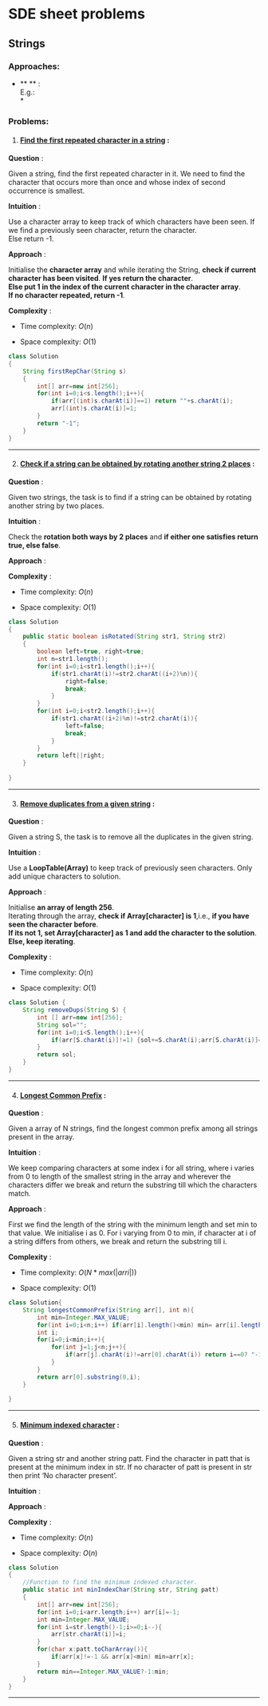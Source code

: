 

<link rel="preconnect" href="https://fonts.googleapis.com">
<link rel="preconnect" href="https://fonts.gstatic.com" crossorigin>
<link href="https://fonts.googleapis.com/css2?family=Work+Sans:wght@500&display=swap" rel="stylesheet">


<div>

# SDE sheet problems
## Strings
### Approaches:
* ** ** :  
E.g.:  
    *   

### Problems:
1. #### [Find the first repeated character in a string](https://practice.geeksforgeeks.org/problems/find-first-repeated-character4108/1) :

**Question** :

Given a string, find the first repeated character in it. We need to find the character that occurs more than once and whose index of second occurrence is smallest.

**Intuition** :

Use a character array to keep track of which characters have been seen. If we find a previously seen character, return the character.  
Else return -1.

**Approach** :

Initialise the **character array** and while iterating the String, **check if current character has been visited**. **If yes return the character**.  
**Else put 1 in the index of the current character in the character array**.  
**If no character repeated, return -1**.

**Complexity** :  

- Time complexity: $O(n)$  

- Space complexity: $O(1)$ 

```java
class Solution 
{ 
    String firstRepChar(String s) 
    { 
        int[] arr=new int[256];
        for(int i=0;i<s.length();i++){
            if(arr[(int)s.charAt(i)]==1) return ""+s.charAt(i);
            arr[(int)s.charAt(i)]=1;
        }
        return "-1";
    }
} 
```  
---  
2. #### [Check if a string can be obtained by rotating another string 2 places](https://practice.geeksforgeeks.org/problems/check-if-string-is-rotated-by-two-places-1587115620/1) :

**Question** :

Given two strings, the task is to find if a string can be obtained by rotating another string by two places. 

**Intuition** :

Check the **rotation both ways by 2 places** and **if either one satisfies return true, else false**.

**Approach** :



**Complexity** :  

- Time complexity: $O(n)$  

- Space complexity: $O(1)$ 

```java
class Solution
{
    public static boolean isRotated(String str1, String str2)
    {
        boolean left=true, right=true;
        int n=str1.length();
        for(int i=0;i<str1.length();i++){
            if(str1.charAt(i)!=str2.charAt((i+2)%n)){
                right=false;
                break;
            }
        }
        for(int i=0;i<str2.length();i++){
            if(str1.charAt((i+2)%n)!=str2.charAt(i)){
                left=false;
                break;
            }
        }
        return left||right;
    }
    
}
```  
---  
3. #### [Remove duplicates from a given string](https://practice.geeksforgeeks.org/problems/remove-duplicates/0) :

**Question** :

Given a string S, the task is to remove all the duplicates in the given string.

**Intuition** :

Use a **LoopTable(Array)** to keep track of previously seen characters. Only add unique characters to solution.

**Approach** :

Initialise **an array of length 256**.  
Iterating through the array, **check if Array[character] is 1**,i.e., **if you have seen the character before**.  
**If its not 1, set Array[character] as 1 and add the character to the solution**. **Else, keep iterating**.

**Complexity** :  

- Time complexity: $O(n)$  

- Space complexity: $O(1)$ 

```java
class Solution {
    String removeDups(String S) {
        int [] arr=new int[256];
        String sol="";
        for(int i=0;i<S.length();i++){
            if(arr[S.charAt(i)]!=1) {sol+=S.charAt(i);arr[S.charAt(i)]=1;}
        }
        return sol;
    }
}
```  
---  
4. #### [Longest Common Prefix](https://practice.geeksforgeeks.org/problems/longest-common-prefix-in-an-array5129/1) :

**Question** :

Given a array of N strings, find the longest common prefix among all strings present in the array.

**Intuition** :

We keep comparing characters at some index i for all string, where i varies from 0 to length of the smallest string in the array and wherever the characters differ we break and return the substring till which the characters match.

**Approach** :

First we find the length of the string with the minimum length and set min to that value.
We initialise i as 0.
For i varying from 0 to min, if character at i of a string differs from others, we break and return the substring till i.

**Complexity** :  

- Time complexity: $O(N*max(|arri|))$  

- Space complexity: $O(1)$ 

```java
class Solution{
    String longestCommonPrefix(String arr[], int n){
        int min=Integer.MAX_VALUE;
        for(int i=0;i<n;i++) if(arr[i].length()<min) min= arr[i].length();
        int i;
        for(i=0;i<min;i++){
            for(int j=1;j<n;j++){
                if(arr[j].charAt(i)!=arr[0].charAt(i)) return i==0? "-1":arr[0].substring(0,i);
            }
        }
        return arr[0].substring(0,i);
    }
    
}
```  
---  
5. #### [Minimum indexed character](https://practice.geeksforgeeks.org/problems/minimum-indexed-character-1587115620/1) :

**Question** :

Given a string str and another string patt. Find the character in patt that is present at the minimum index in str. If no character of patt is present in str then print ‘No character present’.

**Intuition** :



**Approach** :



**Complexity** :  

- Time complexity: $O(n)$  

- Space complexity: $O(n)$ 

```java
class Solution
{
    //Function to find the minimum indexed character.
    public static int minIndexChar(String str, String patt)
    {
        int[] arr=new int[256];
        for(int i=0;i<arr.length;i++) arr[i]=-1;
        int min=Integer.MAX_VALUE;
        for(int i=str.length()-1;i>=0;i--){
            arr[str.charAt(i)]=i;
        }
        for(char x:patt.toCharArray()){
            if(arr[x]!=-1 && arr[x]<min) min=arr[x];
        }
        return min==Integer.MAX_VALUE?-1:min;
    }
}
```  
--- 
</div>

